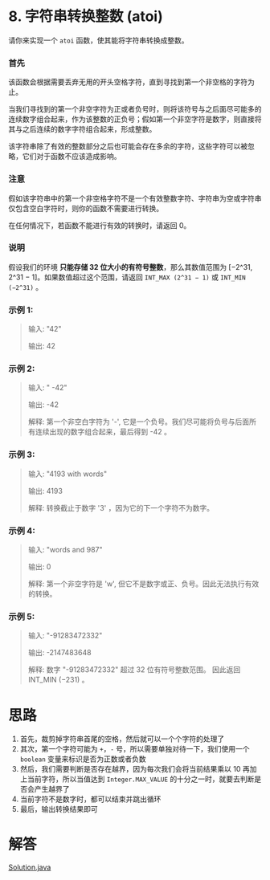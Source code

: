 # 8. 字符串转换整数 (atoi)

请你来实现一个 `atoi` 函数，使其能将字符串转换成整数。

### 首先

该函数会根据需要丢弃无用的开头空格字符，直到寻找到第一个非空格的字符为止。

当我们寻找到的第一个非空字符为正或者负号时，则将该符号与之后面尽可能多的连续数字组合起来，作为该整数的正负号；假如第一个非空字符是数字，则直接将其与之后连续的数字字符组合起来，形成整数。

该字符串除了有效的整数部分之后也可能会存在多余的字符，这些字符可以被忽略，它们对于函数不应该造成影响。

### 注意

假如该字符串中的第一个非空格字符不是一个有效整数字符、字符串为空或字符串仅包含空白字符时，则你的函数不需要进行转换。

在任何情况下，若函数不能进行有效的转换时，请返回 0。

### 说明

假设我们的环境 **只能存储 32 位大小的有符号整数**，那么其数值范围为 [−2^31,  2^31 − 1]。如果数值超过这个范围，请返回  `INT_MAX (2^31 − 1)` 或 `INT_MIN (−2^31)` 。

### 示例 1:

>输入: "42"
>
>输出: 42

### 示例 2:

> 输入: "   -42"
>
> 输出: -42
>
> 解释: 第一个非空白字符为 '-', 它是一个负号。我们尽可能将负号与后面所有连续出现的数字组合起来，最后得到 -42 。

### 示例 3:

> 输入: "4193 with words"
>
> 输出: 4193
>
> 解释: 转换截止于数字 '3' ，因为它的下一个字符不为数字。

### 示例 4:

> 输入: "words and 987"
>
> 输出: 0
>
> 解释: 第一个非空字符是 'w', 但它不是数字或正、负号。因此无法执行有效的转换。

### 示例 5:

> 输入: "-91283472332"
>
> 输出: -2147483648
>
> 解释: 数字 "-91283472332" 超过 32 位有符号整数范围。 因此返回 INT_MIN (−231) 。

# 思路

1. 首先，裁剪掉字符串首尾的空格，然后就可以一个个字符的处理了
2. 其次，第一个字符可能为 `+`，`-` 号，所以需要单独对待一下，我们使用一个 `boolean` 变量来标识是否为正数或者负数
3. 然后，我们需要判断是否存在越界，因为每次我们会将当前结果乘以 10 再加上当前字符，所以当值达到 `Integer.MAX_VALUE` 的十分之一时，就要去判断是否会产生越界了
4. 当前字符不是数字时，都可以结束并跳出循环
5. 最后，输出转换结果即可

# 解答

[Solution.java](https://github.com/afei-cn/LeetCode/blob/master/8.%20String%20to%20Integer%20(atoi)/src/Solution.java)